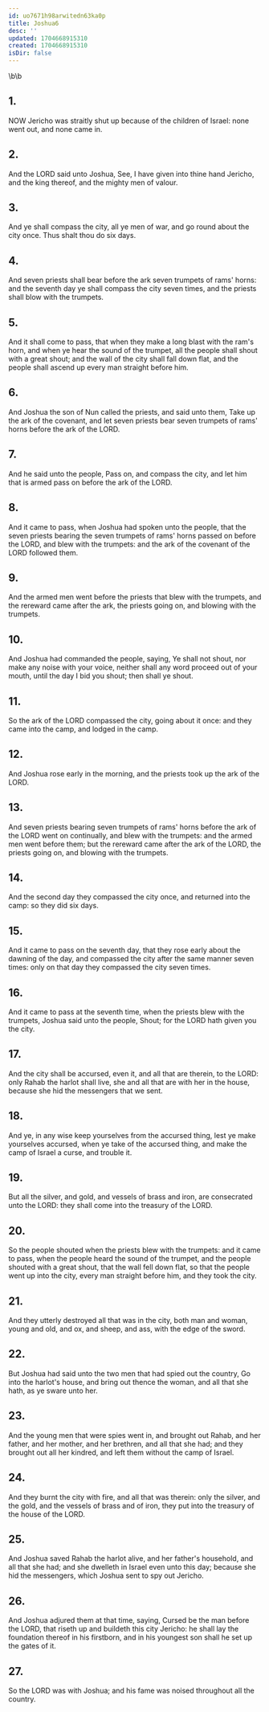```yaml
---
id: uo7671h98arwitedn63ka0p
title: Joshua6
desc: ''
updated: 1704668915310
created: 1704668915310
isDir: false
---
```

\b\b
## 1.
NOW Jericho was straitly shut up because of the children of Israel: none went out, and none came in.
## 2.
And the LORD said unto Joshua, See, I have given into thine hand Jericho, and the king thereof, and the mighty men of valour.
## 3.
And ye shall compass the city, all ye men of war, and go round about the city once.  Thus shalt thou do six days.
## 4.
And seven priests shall bear before the ark seven trumpets of rams' horns: and the seventh day ye shall compass the city seven times, and the priests shall blow with the trumpets.
## 5.
And it shall come to pass, that when they make a long blast with the ram's horn, and when ye hear the sound of the trumpet, all the people shall shout with a great shout; and the wall of the city shall fall down flat, and the people shall ascend up every man straight before him.
## 6.
And Joshua the son of Nun called the priests, and said unto them, Take up the ark of the covenant, and let seven priests bear seven trumpets of rams' horns before the ark of the LORD.
## 7.
And he said unto the people, Pass on, and compass the city, and let him that is armed pass on before the ark of the LORD.
## 8.
And it came to pass, when Joshua had spoken unto the people, that the seven priests bearing the seven trumpets of rams' horns passed on before the LORD, and blew with the trumpets: and the ark of the covenant of the LORD followed them.
## 9.
And the armed men went before the priests that blew with the trumpets, and the rereward came after the ark, the priests going on, and blowing with the trumpets.
## 10.
And Joshua had commanded the people, saying, Ye shall not shout, nor make any noise with your voice, neither shall any word proceed out of your mouth, until the day I bid you shout; then shall ye shout.
## 11.
So the ark of the LORD compassed the city, going about it once: and they came into the camp, and lodged in the camp.
## 12.
And Joshua rose early in the morning, and the priests took up the ark of the LORD.
## 13.
And seven priests bearing seven trumpets of rams' horns before the ark of the LORD went on continually, and blew with the trumpets: and the armed men went before them; but the rereward came after the ark of the LORD, the priests going on, and blowing with the trumpets.
## 14.
And the second day they compassed the city once, and returned into the camp: so they did six days.
## 15.
And it came to pass on the seventh day, that they rose early about the dawning of the day, and compassed the city after the same manner seven times: only on that day they compassed the city seven times.
## 16.
And it came to pass at the seventh time, when the priests blew with the trumpets, Joshua said unto the people, Shout; for the LORD hath given you the city.
## 17.
And the city shall be accursed, even it, and all that are therein, to the LORD: only Rahab the harlot shall live, she and all that are with her in the house, because she hid the messengers that we sent.
## 18.
And ye, in any wise keep yourselves from the accursed thing, lest ye make yourselves accursed, when ye take of the accursed thing, and make the camp of Israel a curse, and trouble it.
## 19.
But all the silver, and gold, and vessels of brass and iron, are consecrated unto the LORD: they shall come into the treasury of the LORD.
## 20.
So the people shouted when the priests blew with the trumpets: and it came to pass, when the people heard the sound of the trumpet, and the people shouted with a great shout, that the wall fell down flat, so that the people went up into the city, every man straight before him, and they took the city.
## 21.
And they utterly destroyed all that was in the city, both man and woman, young and old, and ox, and sheep, and ass, with the edge of the sword.
## 22.
But Joshua had said unto the two men that had spied out the country, Go into the harlot's house, and bring out thence the woman, and all that she hath, as ye sware unto her.
## 23.
And the young men that were spies went in, and brought out Rahab, and her father, and her mother, and her brethren, and all that she had; and they brought out all her kindred, and left them without the camp of Israel.
## 24.
And they burnt the city with fire, and all that was therein: only the silver, and the gold, and the vessels of brass and of iron, they put into the treasury of the house of the LORD.
## 25.
And Joshua saved Rahab the harlot alive, and her father's household, and all that she had; and she dwelleth in Israel even unto this day; because she hid the messengers, which Joshua sent to spy out Jericho.
## 26.
And Joshua adjured them at that time, saying, Cursed be the man before the LORD, that riseth up and buildeth this city Jericho: he shall lay the foundation thereof in his firstborn, and in his youngest son shall he set up the gates of it.
## 27.
So the LORD was with Joshua; and his fame was noised throughout all the country.
